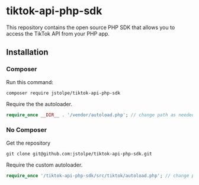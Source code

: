 # tiktok-api-php-sdk

This repository contains the open source PHP SDK that allows you to access the TikTok API from your PHP app.

## Installation

### Composer

Run this command:

```
composer require jstolpe/tiktok-api-php-sdk
```

Require the the autoloader.

```php
require_once __DIR__ . '/vendor/autoload.php'; // change path as needed
```

### No Composer

Get the repository

```
git clone git@github.com:jstolpe/tiktok-api-php-sdk.git
```

Require the custom autoloader.

```php
require_once '/tiktok-api-php-sdk/src/tiktok/autoload.php'; // change path as needed
```

